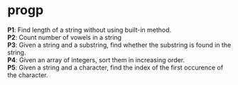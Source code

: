 # progp
**P1**: Find length of a string without using built-in method.  
**P2**: Count number of vowels in a string  
**P3**: Given a string and a substring, find whether the substring is found in the string.  
**P4**: Given an array of integers, sort them in increasing order.  
**P5**: Given a string and a character, find the index of the first occurence of the character.  
